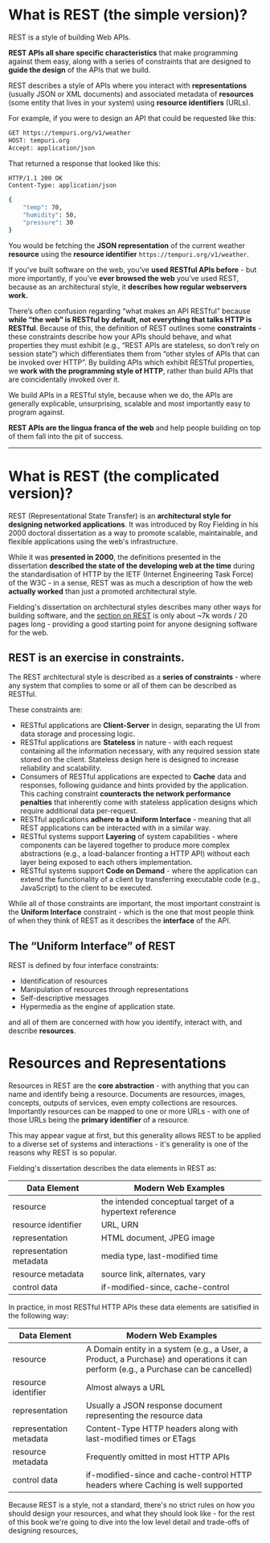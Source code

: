 # What is REST (the simple version)?

REST is a style of building Web APIs.

**REST APIs all share specific characteristics** that make programming against them easy, along with a series of constraints that are designed to **guide the design** of the APIs that we build.

REST describes a style of APIs where you interact with **representations** (usually JSON or XML documents) and associated metadata of **resources** (some entity that lives in your system) using **resource identifiers** (URLs).

For example, if you were to design an API that could be requested like this:

```bash
GET https://tempuri.org/v1/weather
HOST: tempuri.org
Accept: application/json
```

That returned a response that looked like this:

```bash
HTTP/1.1 200 OK
Content-Type: application/json

{
    "temp": 70,
    "humidity": 50,
    "pressure": 30
}
```

You would be fetching the **JSON representation** of the current weather **resource** using the **resource identifier** `https://tempuri.org/v1/weather`. 

If you’ve built software on the web, you’ve **used RESTful APIs before** - but more importantly, if you’ve **ever browsed the web** you’ve used REST, because as an architectural style, it **describes how regular webservers work.**

There’s often confusion regarding “what makes an API RESTful” because **while “the web” is RESTful by default, not everything that talks HTTP is RESTful**. Because of this, the definition of REST outlines some **constraints** - these constraints describe how your APIs should behave, and what properties they must exhibit (e.g., “REST APIs are stateless, so don’t rely on session state”) which differentiates them from “other styles of APIs that can be invoked over HTTP”. By building APIs which exhibit RESTful properties, we **work with the programming style of HTTP**, rather than build APIs that are coincidentally invoked over it.

We build APIs in a RESTful style, because when we do, the APIs are generally explicable, unsurprising, scalable and most importantly easy to program against.

**REST APIs are the lingua franca of the web** and help people building on top of them fall into the pit of success.

---
# What is REST (the complicated version)?

REST (Representational State Transfer) is an **architectural style for designing networked applications**. It was introduced by Roy Fielding in his 2000 doctoral dissertation as a way to promote scalable, maintainable, and flexible applications using the web's infrastructure.

While it was **presented in 2000**, the definitions presented in the dissertation **described the state of the developing web at the time** during the standardisation of HTTP by the IETF (Internet Engineering Task Force) of the W3C - in a sense, REST was as much a description of how the web **actually worked** than just a promoted architectural style.

Fielding's dissertation on architectural styles describes many other ways for building software, and the [section on REST](https://www.ics.uci.edu/~fielding/pubs/dissertation/rest_arch_style.htm) is only about ~7k words / 20 pages long - providing a good starting point for anyone designing software for the web.

## REST is an exercise in constraints.

The REST architectural style is described as a **series of constraints** - where any system that complies to some or all of them can be described as RESTful.

These constraints are:

- RESTful applications are **Client-Server** in design, separating the UI from data storage and processing logic.
- RESTful applications are **Stateless** in nature - with each request containing all the information necessary, with any required session state stored on the client. Stateless design here is designed to increase reliability and scalability.
- Consumers of RESTful applications are expected to **Cache** data and responses, following guidance and hints provided by the application. This caching constraint **counteracts the network performance penalties** that inherently come with stateless application designs which require additional data per-request.
- RESTful applications **adhere to a Uniform Interface** - meaning that all REST applications can be interacted with in a similar way.
- RESTful systems support **Layering** of system capabilities - where components can be layered together to produce more complex abstractions (e.g., a load-balancer fronting a HTTP API) without each layer being exposed to each others implementation.
- RESTful systems support **Code on Demand** - where the application can extend the functionality of a client by transferring executable code (e.g., JavaScript) to the client to be executed.

While all of those constraints are important, the most important constraint is the **Uniform Interface** constraint - which is the one that most people think of when they think of REST as it describes the **interface** of the API.

## The “Uniform Interface” of REST

REST is defined by four interface constraints:

- Identification of resources
- Manipulation of resources through representations
- Self-descriptive messages
- Hypermedia as the engine of application state.

and all of them are concerned with how you identify, interact with, and describe **resources**.

# Resources and Representations

Resources in REST are the **core abstraction** - with anything that you can name and identify being a resource. Documents are resources, images, concepts, outputs of services, even empty collections are resources. Importantly resources can be mapped to one or more URLs - with one of those URLs being the **primary identifier** of a resource.

This may appear vague at first, but this generality allows REST to be applied to a diverse set of systems and interactions - it's generality is one of the reasons why REST is so popular.

Fielding's dissertation describes the data elements in REST as:

| Data Element	            | Modern Web Examples 
----------------------------|----------------------
| resource                  | the intended conceptual target of a hypertext reference
| resource identifier       | URL, URN
| representation            | HTML document, JPEG image
| representation metadata   | media type, last-modified time
| resource metadata         | source link, alternates, vary
| control data              | if-modified-since, cache-control

In practice, in most RESTful HTTP APIs these data elements are satisified in the following way:

| Data Element	            | Modern Web Examples 
----------------------------|----------------------
| resource                  | A Domain entity in a system (e.g., a User, a Product, a Purchase) and operations it can perform (e.g., a Purchase can be cancelled)
| resource identifier       | Almost always a URL
| representation            | Usually a JSON response document representing the resource data
| representation metadata   | Content-Type HTTP headers along with last-modified times or ETags
| resource metadata         | Frequently omitted in most HTTP APIs
| control data              | if-modified-since and cache-control HTTP headers where Caching is well supported

Because REST is a style, not a standard, there's no strict rules on how you should design your resources, and what they should look like - for the rest of this book we're going to dive into the low level detail and trade-offs of designing resources, 

